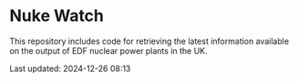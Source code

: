 # Nuke Watch

This repository includes code for retrieving the latest information available on the output of EDF nuclear power plants in the UK.

Last updated: 2024-12-26 08:13
